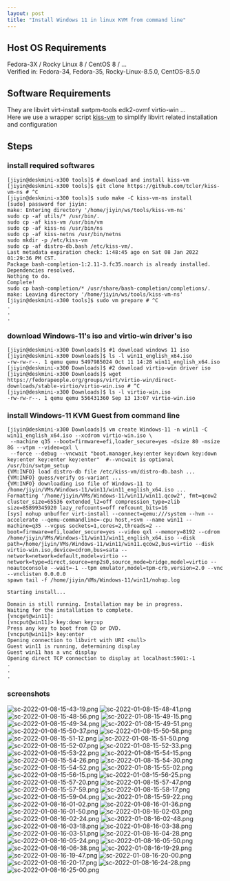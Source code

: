 ```yaml
---
layout: post
title: "Install Windows 11 in linux KVM from command line"
---
```



## Host OS Requirements
Fedora-3X / Rocky Linux 8 / CentOS 8 / ...  
Verified in: Fedora-34, Fedora-35, Rocky-Linux-8.5.0, CentOS-8.5.0

## Software Requirements
They are libvirt virt-install swtpm-tools edk2-ovmf virtio-win ...  
Here we use a wrapper script [kiss-vm](https://github.com/tcler/kiss-vm-ns) to simplify libvirt related installation and configuration

## Steps
### install required softwares
```
[jiyin@deskmini-x300 tools]$ # download and install kiss-vm
[jiyin@deskmini-x300 tools]$ git clone https://github.com/tcler/kiss-vm-ns # ^C
[jiyin@deskmini-x300 tools]$ sudo make -C kiss-vm-ns install
[sudo] password for jiyin:
make: Entering directory '/home/jiyin/ws/tools/kiss-vm-ns'
sudo cp -af utils/* /usr/bin/.
sudo cp -af kiss-vm /usr/bin/vm
sudo cp -af kiss-ns /usr/bin/ns
sudo cp -af kiss-netns /usr/bin/netns
sudo mkdir -p /etc/kiss-vm
sudo cp -af distro-db.bash /etc/kiss-vm/.
Last metadata expiration check: 1:48:45 ago on Sat 08 Jan 2022 01:29:36 PM CST.
Package bash-completion-1:2.11-3.fc35.noarch is already installed.
Dependencies resolved.
Nothing to do.
Complete!
sudo cp bash-completion/* /usr/share/bash-completion/completions/.
make: Leaving directory '/home/jiyin/ws/tools/kiss-vm-ns'
[jiyin@deskmini-x300 tools]$ sudo vm prepare # ^C
.
.
.
```

### download Windows-11's iso and virtio-win driver's iso
```
[jiyin@deskmini-x300 Downloads]$ #1 download windows 11 iso
[jiyin@deskmini-x300 Downloads]$ ls -l win11_english_x64.iso
-rw-rw-r--. 1 qemu qemu 5497985024 Oct 11 14:28 win11_english_x64.iso
[jiyin@deskmini-x300 Downloads]$ #2 download virtio-win driver iso
[jiyin@deskmini-x300 Downloads]$ wget https://fedorapeople.org/groups/virt/virtio-win/direct-downloads/stable-virtio/virtio-win.iso # ^C
[jiyin@deskmini-x300 Downloads]$ ls -l virtio-win.iso
-rw-rw-r--. 1 qemu qemu 556431360 Sep 13 13:07 virtio-win.iso
```

### install Windows-11 KVM Guest from command line
```
[jiyin@deskmini-x300 Downloads]$ vm create Windows-11 -n win11 -C  win11_english_x64.iso --xcdrom virtio-win.iso \
 --machine q35 --boot=firmware=efi,loader_secure=yes -dsize 80 -msize 8G --vtpm --video=qxl \
 --force --debug --vncwait "boot.manager,key:enter key:down key:down key:enter key:enter key:enter"  #--vncwait is optional
/usr/bin/swtpm_setup
{VM:INFO} load distro-db file /etc/kiss-vm/distro-db.bash ...
{VM:INFO} guess/verify os-variant ...
{VM:INFO} downloading iso file of Windows-11 to /home/jiyin/VMs/Windows-11/win11/win11_english_x64.iso ...
Formatting '/home/jiyin/VMs/Windows-11/win11/win11.qcow2', fmt=qcow2 cluster_size=65536 extended_l2=off compression_type=zlib size=85899345920 lazy_refcounts=off refcount_bits=16
[sys] nohup unbuffer virt-install --connect=qemu:///system --hvm --accelerate --qemu-commandline=-cpu host,+svm --name win11 --machine=q35 --vcpus sockets=1,cores=2,threads=2 --boot=firmware=efi,loader_secure=yes --video qxl --memory=8192 --cdrom /home/jiyin/VMs/Windows-11/win11/win11_english_x64.iso --disk path=/home/jiyin/VMs/Windows-11/win11/win11.qcow2,bus=virtio --disk virtio-win.iso,device=cdrom,bus=sata --network=network=default,model=virtio --network=type=direct,source=enp2s0,source_mode=bridge,model=virtio --noautoconsole --wait=-1 --tpm emulator,model=tpm-crb,version=2.0 --vnc --vnclisten 0.0.0.0
spawn tail -f /home/jiyin/VMs/Windows-11/win11/nohup.log

Starting install...

Domain is still running. Installation may be in progress.
Waiting for the installation to complete.
[vncget@win11]:
[vncput@win11]> key:down key:up
Press any key to boot from CD or DVD.
[vncput@win11]> key:enter
Opening connection to libvirt with URI <null>
Guest win11 is running, determining display
Guest win11 has a vnc display
Opening direct TCP connection to display at localhost:5901:-1
.
.
.
```

### screenshots
![sc-2022-01-08-15-43-19.png](https://raw.githubusercontent.com/tcler/tcler.github.io/master/public/imgs/win11-kvm/Screenshot-at-2022-01-08-15-43-19.png)
![sc-2022-01-08-15-48-41.png](https://raw.githubusercontent.com/tcler/tcler.github.io/master/public/imgs/win11-kvm/Screenshot-at-2022-01-08-15-48-41.png)
![sc-2022-01-08-15-48-56.png](https://raw.githubusercontent.com/tcler/tcler.github.io/master/public/imgs/win11-kvm/Screenshot-at-2022-01-08-15-48-56.png)
![sc-2022-01-08-15-49-15.png](https://raw.githubusercontent.com/tcler/tcler.github.io/master/public/imgs/win11-kvm/Screenshot-at-2022-01-08-15-49-15.png)
![sc-2022-01-08-15-49-34.png](https://raw.githubusercontent.com/tcler/tcler.github.io/master/public/imgs/win11-kvm/Screenshot-at-2022-01-08-15-49-34.png)
![sc-2022-01-08-15-49-51.png](https://raw.githubusercontent.com/tcler/tcler.github.io/master/public/imgs/win11-kvm/Screenshot-at-2022-01-08-15-49-51.png)
![sc-2022-01-08-15-50-37.png](https://raw.githubusercontent.com/tcler/tcler.github.io/master/public/imgs/win11-kvm/Screenshot-at-2022-01-08-15-50-37.png)
![sc-2022-01-08-15-50-58.png](https://raw.githubusercontent.com/tcler/tcler.github.io/master/public/imgs/win11-kvm/Screenshot-at-2022-01-08-15-50-58.png)
![sc-2022-01-08-15-51-12.png](https://raw.githubusercontent.com/tcler/tcler.github.io/master/public/imgs/win11-kvm/Screenshot-at-2022-01-08-15-51-12.png)
![sc-2022-01-08-15-51-50.png](https://raw.githubusercontent.com/tcler/tcler.github.io/master/public/imgs/win11-kvm/Screenshot-at-2022-01-08-15-51-50.png)
![sc-2022-01-08-15-52-07.png](https://raw.githubusercontent.com/tcler/tcler.github.io/master/public/imgs/win11-kvm/Screenshot-at-2022-01-08-15-52-07.png)
![sc-2022-01-08-15-52-33.png](https://raw.githubusercontent.com/tcler/tcler.github.io/master/public/imgs/win11-kvm/Screenshot-at-2022-01-08-15-52-33.png)
![sc-2022-01-08-15-53-22.png](https://raw.githubusercontent.com/tcler/tcler.github.io/master/public/imgs/win11-kvm/Screenshot-at-2022-01-08-15-53-22.png)
![sc-2022-01-08-15-54-15.png](https://raw.githubusercontent.com/tcler/tcler.github.io/master/public/imgs/win11-kvm/Screenshot-at-2022-01-08-15-54-15.png)
![sc-2022-01-08-15-54-26.png](https://raw.githubusercontent.com/tcler/tcler.github.io/master/public/imgs/win11-kvm/Screenshot-at-2022-01-08-15-54-26.png)
![sc-2022-01-08-15-54-30.png](https://raw.githubusercontent.com/tcler/tcler.github.io/master/public/imgs/win11-kvm/Screenshot-at-2022-01-08-15-54-30.png)
![sc-2022-01-08-15-54-52.png](https://raw.githubusercontent.com/tcler/tcler.github.io/master/public/imgs/win11-kvm/Screenshot-at-2022-01-08-15-54-52.png)
![sc-2022-01-08-15-55-02.png](https://raw.githubusercontent.com/tcler/tcler.github.io/master/public/imgs/win11-kvm/Screenshot-at-2022-01-08-15-55-02.png)
![sc-2022-01-08-15-56-15.png](https://raw.githubusercontent.com/tcler/tcler.github.io/master/public/imgs/win11-kvm/Screenshot-at-2022-01-08-15-56-15.png)
![sc-2022-01-08-15-56-25.png](https://raw.githubusercontent.com/tcler/tcler.github.io/master/public/imgs/win11-kvm/Screenshot-at-2022-01-08-15-56-25.png)
![sc-2022-01-08-15-57-20.png](https://raw.githubusercontent.com/tcler/tcler.github.io/master/public/imgs/win11-kvm/Screenshot-at-2022-01-08-15-57-20.png)
![sc-2022-01-08-15-57-47.png](https://raw.githubusercontent.com/tcler/tcler.github.io/master/public/imgs/win11-kvm/Screenshot-at-2022-01-08-15-57-47.png)
![sc-2022-01-08-15-57-59.png](https://raw.githubusercontent.com/tcler/tcler.github.io/master/public/imgs/win11-kvm/Screenshot-at-2022-01-08-15-57-59.png)
![sc-2022-01-08-15-58-17.png](https://raw.githubusercontent.com/tcler/tcler.github.io/master/public/imgs/win11-kvm/Screenshot-at-2022-01-08-15-58-17.png)
![sc-2022-01-08-15-59-04.png](https://raw.githubusercontent.com/tcler/tcler.github.io/master/public/imgs/win11-kvm/Screenshot-at-2022-01-08-15-59-04.png)
![sc-2022-01-08-15-59-22.png](https://raw.githubusercontent.com/tcler/tcler.github.io/master/public/imgs/win11-kvm/Screenshot-at-2022-01-08-15-59-22.png)
![sc-2022-01-08-16-01-02.png](https://raw.githubusercontent.com/tcler/tcler.github.io/master/public/imgs/win11-kvm/Screenshot-at-2022-01-08-16-01-02.png)
![sc-2022-01-08-16-01-36.png](https://raw.githubusercontent.com/tcler/tcler.github.io/master/public/imgs/win11-kvm/Screenshot-at-2022-01-08-16-01-36.png)
![sc-2022-01-08-16-01-50.png](https://raw.githubusercontent.com/tcler/tcler.github.io/master/public/imgs/win11-kvm/Screenshot-at-2022-01-08-16-01-50.png)
![sc-2022-01-08-16-02-03.png](https://raw.githubusercontent.com/tcler/tcler.github.io/master/public/imgs/win11-kvm/Screenshot-at-2022-01-08-16-02-03.png)
![sc-2022-01-08-16-02-24.png](https://raw.githubusercontent.com/tcler/tcler.github.io/master/public/imgs/win11-kvm/Screenshot-at-2022-01-08-16-02-24.png)
![sc-2022-01-08-16-02-48.png](https://raw.githubusercontent.com/tcler/tcler.github.io/master/public/imgs/win11-kvm/Screenshot-at-2022-01-08-16-02-48.png)
![sc-2022-01-08-16-03-18.png](https://raw.githubusercontent.com/tcler/tcler.github.io/master/public/imgs/win11-kvm/Screenshot-at-2022-01-08-16-03-18.png)
![sc-2022-01-08-16-03-38.png](https://raw.githubusercontent.com/tcler/tcler.github.io/master/public/imgs/win11-kvm/Screenshot-at-2022-01-08-16-03-38.png)
![sc-2022-01-08-16-03-51.png](https://raw.githubusercontent.com/tcler/tcler.github.io/master/public/imgs/win11-kvm/Screenshot-at-2022-01-08-16-03-51.png)
![sc-2022-01-08-16-04-28.png](https://raw.githubusercontent.com/tcler/tcler.github.io/master/public/imgs/win11-kvm/Screenshot-at-2022-01-08-16-04-28.png)
![sc-2022-01-08-16-05-24.png](https://raw.githubusercontent.com/tcler/tcler.github.io/master/public/imgs/win11-kvm/Screenshot-at-2022-01-08-16-05-24.png)
![sc-2022-01-08-16-05-50.png](https://raw.githubusercontent.com/tcler/tcler.github.io/master/public/imgs/win11-kvm/Screenshot-at-2022-01-08-16-05-50.png)
![sc-2022-01-08-16-06-38.png](https://raw.githubusercontent.com/tcler/tcler.github.io/master/public/imgs/win11-kvm/Screenshot-at-2022-01-08-16-06-38.png)
![sc-2022-01-08-16-19-29.png](https://raw.githubusercontent.com/tcler/tcler.github.io/master/public/imgs/win11-kvm/Screenshot-at-2022-01-08-16-19-29.png)
![sc-2022-01-08-16-19-47.png](https://raw.githubusercontent.com/tcler/tcler.github.io/master/public/imgs/win11-kvm/Screenshot-at-2022-01-08-16-19-47.png)
![sc-2022-01-08-16-20-00.png](https://raw.githubusercontent.com/tcler/tcler.github.io/master/public/imgs/win11-kvm/Screenshot-at-2022-01-08-16-20-00.png)
![sc-2022-01-08-16-20-17.png](https://raw.githubusercontent.com/tcler/tcler.github.io/master/public/imgs/win11-kvm/Screenshot-at-2022-01-08-16-20-17.png)
![sc-2022-01-08-16-24-28.png](https://raw.githubusercontent.com/tcler/tcler.github.io/master/public/imgs/win11-kvm/Screenshot-at-2022-01-08-16-24-28.png)
![sc-2022-01-08-16-25-00.png](https://raw.githubusercontent.com/tcler/tcler.github.io/master/public/imgs/win11-kvm/Screenshot-at-2022-01-08-16-25-00.png)
